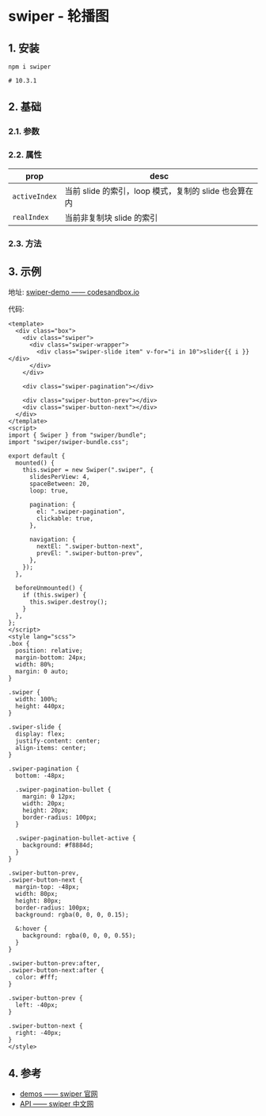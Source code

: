 <!--#region
@author 吴钦飞
@email wuqinfei@qq.com
@create date 2023-10-12 16:14:17
@modify date 2023-10-12 16:14:22
@desc [description]
#endregion-->


# swiper - 轮播图

## 1. 安装

```shell
npm i swiper

# 10.3.1
```

## 2. 基础

### 2.1. 参数


### 2.2. 属性

| prop | desc |
| - | - |
| `activeIndex` | 当前 slide 的索引，loop 模式，复制的 slide 也会算在内 |
| `realIndex` | 当前非复制块 slide 的索引 |

### 2.3. 方法

## 3. 示例

地址: [swiper-demo —— codesandbox.io](https://codesandbox.io/p/sandbox/wizardly-morning-8w7qcy)

代码:

```vue
<template>
  <div class="box">
    <div class="swiper">
      <div class="swiper-wrapper">
        <div class="swiper-slide item" v-for="i in 10">slider{{ i }}</div>
      </div>
    </div>

    <div class="swiper-pagination"></div>

    <div class="swiper-button-prev"></div>
    <div class="swiper-button-next"></div>
  </div>
</template>
<script>
import { Swiper } from "swiper/bundle";
import "swiper/swiper-bundle.css";

export default {
  mounted() {
    this.swiper = new Swiper(".swiper", {
      slidesPerView: 4,
      spaceBetween: 20,
      loop: true,

      pagination: {
        el: ".swiper-pagination",
        clickable: true,
      },

      navigation: {
        nextEl: ".swiper-button-next",
        prevEl: ".swiper-button-prev",
      },
    });
  },

  beforeUnmounted() {
    if (this.swiper) {
      this.swiper.destroy();
    }
  },
};
</script>
<style lang="scss">
.box {
  position: relative;
  margin-bottom: 24px;
  width: 80%;
  margin: 0 auto;
}

.swiper {
  width: 100%;
  height: 440px;
}

.swiper-slide {
  display: flex;
  justify-content: center;
  align-items: center;
}

.swiper-pagination {
  bottom: -48px;

  .swiper-pagination-bullet {
    margin: 0 12px;
    width: 20px;
    height: 20px;
    border-radius: 100px;
  }

  .swiper-pagination-bullet-active {
    background: #f8884d;
  }
}

.swiper-button-prev,
.swiper-button-next {
  margin-top: -48px;
  width: 80px;
  height: 80px;
  border-radius: 100px;
  background: rgba(0, 0, 0, 0.15);

  &:hover {
    background: rgba(0, 0, 0, 0.55);
  }
}

.swiper-button-prev:after,
.swiper-button-next:after {
  color: #fff;
}

.swiper-button-prev {
  left: -40px;
}

.swiper-button-next {
  right: -40px;
}
</style>
```



## 4. 参考

* [demos —— swiper 官网](https://swiperjs.com/demos)
* [API —— swiper 中文网](https://www.swiper.com.cn/api/index.html)
